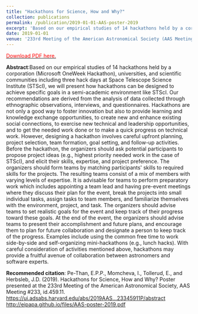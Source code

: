 ```yaml
---
title: "Hackathons for Science, How and Why?"
collection: publications
permalink: /publication/2019-01-01-AAS-poster-2019
excerpt: 'Based on our empirical studies of 14 hackathons held by a corporation (Microsoft OneWeek Hackathon), universities, and scientific communities including three hack days at Space Telescope Science Institute (STScI), we will present how hackathons can be designed to achieve specific goals in a semi-academic environment like STScI. Our recommendations are derived from the analysis of data collected through ethnographic observations, interviews, and questionnaires. Hackathons are not only a good way to foster innovation but also to provide learning and knowledge exchange opportunities, to create new and enhance existing social connections, to exercise new technical and leadership opportunities, and to get the needed work done or to make a quick progress on technical work. However, designing a hackathon involves careful upfront planning, project selection, team formation, goal setting, and follow-up activities. Before the hackathon, the organizers should ask potential participants to propose project ideas (e.g., highest priority needed work in the case of STScI), and elicit their skills, expertise, and project preference. The organizers should form teams by matching participants&apos; skills to required skills for the projects. The resulting teams consist of a mix of members with varying levels of expertise. It is advisable for teams to perform preparatory work which includes appointing a team lead and having pre-event meetings where they discuss their plan for the event, break the projects into small individual tasks, assign tasks to team members, and familiarize themselves with the environment, project, and task. The organizers should advise teams to set realistic goals for the event and keep track of their progress toward these goals. At the end of the event, the organizers should advise teams to present their accomplishment and future plans, and encourage them to plan for future collaboration and designate a person to keep track of the progress. Examples include using the common free time to work side-by-side and self-organizing mini-hackathons (e.g., lunch hacks). With careful consideration of activities mentioned above, hackathons may provide a fruitful avenue of collaboration between astronomers and software experts.'
date: 2019-01-01
venue: '233rd Meeting of the American Astronomical Society (AAS Meeting #233)'
---
```

[<span style="color: red">Download PDF here.</span>](http://eipapa.github.io/files/AAS-poster-2019.pdf)

**Abstract**:Based on our empirical studies of 14 hackathons held by a corporation (Microsoft OneWeek Hackathon), universities, and scientific communities including three hack days at Space Telescope Science Institute (STScI), we will present how hackathons can be designed to achieve specific goals in a semi-academic environment like STScI. Our recommendations are derived from the analysis of data collected through ethnographic observations, interviews, and questionnaires. Hackathons are not only a good way to foster innovation but also to provide learning and knowledge exchange opportunities, to create new and enhance existing social connections, to exercise new technical and leadership opportunities, and to get the needed work done or to make a quick progress on technical work. However, designing a hackathon involves careful upfront planning, project selection, team formation, goal setting, and follow-up activities. Before the hackathon, the organizers should ask potential participants to propose project ideas (e.g., highest priority needed work in the case of STScI), and elicit their skills, expertise, and project preference. The organizers should form teams by matching participants&apos; skills to required skills for the projects. The resulting teams consist of a mix of members with varying levels of expertise. It is advisable for teams to perform preparatory work which includes appointing a team lead and having pre-event meetings where they discuss their plan for the event, break the projects into small individual tasks, assign tasks to team members, and familiarize themselves with the environment, project, and task. The organizers should advise teams to set realistic goals for the event and keep track of their progress toward these goals. At the end of the event, the organizers should advise teams to present their accomplishment and future plans, and encourage them to plan for future collaboration and designate a person to keep track of the progress. Examples include using the common free time to work side-by-side and self-organizing mini-hackathons (e.g., lunch hacks). With careful consideration of activities mentioned above, hackathons may provide a fruitful avenue of collaboration between astronomers and software experts.

**Recommended citation**: Pe-Than, E.P.P., Momcheva, I., Tollerud, E., and Herbsleb, J.D. (2019). Hackathons for Science, How and Why? Poster presented at the 233rd Meeting of the American Astronomical Society, AAS Meeting #233, id.459.11. https://ui.adsabs.harvard.edu/abs/2019AAS...23345911P/abstract http://eipapa.github.io/files/AAS-poster-2019.pdf
